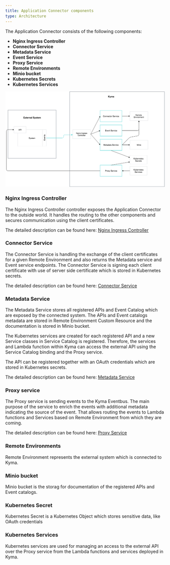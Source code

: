 ```yaml
---
title: Application Connector components
type: Architecture
---
```


The Application Connector consists of the following components:

* **Nginx Ingress Controller**
* **Connector Service** 
* **Metadata Service**
* **Event Service**
* **Proxy Service**
* **Remote Environments**
* **Minio bucket**
* **Kubernetes Secrets**
* **Kubernetes Services**


![Architecture Diagram](assets/001-application-connector.png)


### Nginx Ingress Controller

The Nginx Ingress Controller controller exposes the Application Connector to the outside world. 
It handles the routing to the other components and secures communication using the client certificates.

The detailed description can be found here: [Nginx Ingress Controller](./006-architecture-ingress-gateway.md)


### Connector Service

The Connector Service is handling the exchange of the client certificates for a given Remote Environment and also returns the Metadata service and Event service endpoints.
The Connector Service is signing each client certificate with use of server side certificate which is stored in Kubernetes secrets.

The detailed description can be found here: [Connector Service](TBD)


### Metadata Service

The Metadata Service stores all registered APIs and Event Catalog which are exposed by the connected system.
The APIs and Event catalogs metadata are stored in Remote Environment Custom Resource and the documentation is stored in Minio bucket.

The Kubernetes services are created for each registered API and a new Service classes in Service Catalog is registered.
Therefore, the services and Lambda function within Kyma can access the external API using the Service Catalog binding and the Proxy service.
 
The API can be registered together with an OAuth credentials which are stored in Kubernetes secrets.

The detailed description can be found here: [Metadata Service](TBD)


### Proxy service

The Proxy service is sending events to the Kyma Eventbus. The main purpose of the service to enrich the events with additional metadata indicating the source of the event.
That allows routing the events to Lambda functions and Services based on Remote Environment from which they are coming.

The detailed description can be found here: [Proxy Service](TBD)


### Remote Environments

Remote Environment represents the external system which is connected to Kyma.


### Minio bucket

Minio bucket is the storag for documentation of the registered APIs and Event catalogs.

### Kubernetes Secret

Kubernetes Secret is a Kubernetes Object which stores sensitive data, like OAuth credentials

### Kubernetes Services

Kubernetes services are used for managing an access to the external API over the Proxy service from the Lambda functions and services deployed in Kyma.


